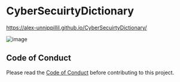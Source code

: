 # CyberSecuirtyDictionary
https://alex-unnippillil.github.io/CyberSecuirtyDictionary/


![image](https://github.com/Alex-Unnippillil/CyberSecuirtyDictionary/assets/24538548/c5a54c56-babb-485d-b01c-4fdfb186325b)


## Code of Conduct
Please read the [Code of Conduct](CODE_OF_CONDUCT.md) before contributing to this project.
